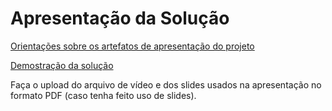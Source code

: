 # Apresentação da Solução

<a href="../docs/10-Apresentação do Projeto.md"> Orientações sobre os artefatos de apresentação do projeto</a>

[Demostração da solução](/presentation/demonstracao-solucao.mp4)

Faça o upload do arquivo de vídeo e dos slides usados na apresentação no formato PDF (caso tenha feito uso de slides).
